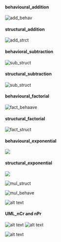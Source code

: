 #### behavioural_addition
![add_behav](https://github.com/99003518/Team2_calciapp/blob/main/Calculator%20Application/2.Design/LLD/LL_01%20behaviour.png)

#### structural_addition
![add_strct](https://github.com/99003518/Team2_calciapp/blob/main/Calculator%20Application/2.Design/LLD/LL_01_structural.png)

#### behavioral_subtraction
![sub_struct](https://github.com/99003518/Team2_calciapp/blob/main/Calculator%20Application/2.Design/LLD/LL_02%20behavioral.png)

#### structural_subtraction
![sub_struct](https://github.com/99003518/Team2_calciapp/blob/main/Calculator%20Application/2.Design/LLD/LL_02%20structural(subtraction).png)

#### behavioural_factorial
![fact_behaave](https://github.com/99003518/Team2_calciapp/blob/main/Calculator%20Application/2.Design/LLD/behav_uml_factorial.png)

#### structural_factorial
![fact_struct](https://github.com/99003518/Team2_calciapp/blob/main/Calculator%20Application/2.Design/LLD/struct_uml_factorial.png)

#### behavioural_exponential
![](https://github.com/99003518/Team2_calciapp/blob/main/Calculator%20Application/2.Design/LLD/ExponentialBehaviouralDiagram.png)

#### structural_exponential

![](https://github.com/99003518/Team2_calciapp/blob/main/Calculator%20Application/2.Design/LLD/ExponentialstructuralDiagram.png)

![mul_struct](https://github.com/99003518/Team2_calciapp/blob/main/Calculator%20Application/2.Design/LLD/Struct_mul.png)

![mul_behave](https://github.com/99003518/Team2_calciapp/blob/main/Calculator%20Application/2.Design/LLD/behavioral_mul.png)


![alt text](https://github.com/99003518/Team2_calciapp/blob/main/Calculator%20Application/3.Design/UML(Modulo%20Division%20%26%20Distance%20Conversion).jpg)

#### UML_nCr and nPr
![alt text](https://github.com/99003518/Team2_calciapp/blob/main/Calculator%20Application/2.Design/LLD/UML%20Diagrams%20for%20nPr%20and%20nCr%20functions.jpg)
![alt text](https://github.com/99003518/Team2_calciapp/blob/main/Calculator%20Application/2.Design/LLD/Low%20level%20design%20-%20percentage.png)

![alt text](https://github.com/99003518/Team2_calciapp/blob/main/Calculator%20Application/2.Design/LLD/UML(Modulo%20Division%20%26%20Distance%20Conversion).jpg)
